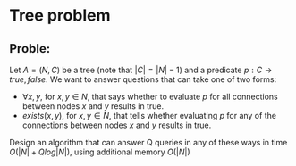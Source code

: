 # Tree problem

## Proble:

Let $`A = (N, C)`$ be a tree (note that $`|C| = |N| − 1`$) and a predicate $`p : C → {true, f alse}`$. We want to answer questions that can take one of two forms:
- $`\forall x,y`$, for $`x, y ∈ N`$, that says whether to evaluate $`p`$ for all connections between nodes $`x`$ and $`y`$ results in true.
- $`exists(x, y)`$, for $`x, y ∈ N`$, that tells whether evaluating $`p`$ for any of the connections between nodes $`x`$ and $`y`$ results in true.
  
Design an algorithm that can answer Q queries in any of these ways in time $`O(|N| + Q log |N|)`$, using additional memory $`O(|N|)`$
